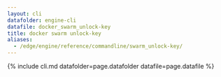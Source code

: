 ```yaml
---
layout: cli
datafolder: engine-cli
datafile: docker_swarm_unlock-key
title: docker swarm unlock-key
aliases:
  - /edge/engine/reference/commandline/swarm_unlock-key/
---
```

<!--
This page is automatically generated from Docker's source code. If you want to
suggest a change to the text that appears here, open a ticket or pull request
in the source repository on GitHub:

https://github.com/docker/cli
-->

{% include cli.md datafolder=page.datafolder datafile=page.datafile %}
